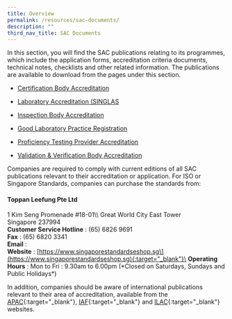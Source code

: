 ```yaml
---
title: Overview
permalink: /resources/sac-documents/
description: ""
third_nav_title: SAC Documents
---
```

In this section, you will find the SAC publications relating to its programmes, which include the application forms, accreditation criteria documents, technical notes, checklists and other related information. The publications are available to download from the pages under this section.

* [Certification Body Accreditation](/resources/SAC-Documents/certification-body-accreditation)

* [Laboratory Accreditation (SINGLAS](/resources/SAC-Documents/laboratory-accreditation)

* [Inspection Body Accreditation](/resources/SAC-Documents/inspection-body-accreditation)

* [Good Laboratory Practice Registration](/resources/SAC-Documents/good-laboratory-practice-registration) 

* [Proficiency Testing Provider Accreditation](/resources/SAC-Documents/proficiency-testing-provider-accreditation)

* [Validation &amp; Verification Body Accreditation](/resources/SAC-Documents/validation-and-verification-body-accreditation)

Companies are required to comply with current editions of all SAC publications relevant to their accreditation or application. For ISO or Singapore Standards, companies can purchase the standards from: 

#### Toppan Leefung Pte Ltd 
1 Kim Seng Promenade #18-01\\\\ <!--COMMENT: the double backslashes is used to denote a line break without any paragraph spacing-->
Great World City East Tower\
Singapore 237994\
**Customer Service Hotline** : (65) 6826 9691\
**Fax** : (65) 6820 3341\
**Email** : \
**Website** : \[https://www.singaporestandardseshop.sg\](https://www.singaporestandardseshop.sg){:target="_blank"}\
**Operating Hours** : Mon to Fri : 9.30am to 6.00pm (\*Closed on Saturdays, Sundays and Public Holidays\*)




In addition, companies should be aware of international publications relevant to their area of accreditation, available from the [APAC](https://www.apac-accreditation.org/){:target="_blank"}, [IAF](http://www.iaf.nu/){:target="_blank"} and [ILAC](http://www.ilac.org/){:target="\_blank"} websites.

<!--COMMENT: the '{:target="\_blank"}' at the end of the Markdown webpage URL syntax is used to open the URL in a new window tab -->